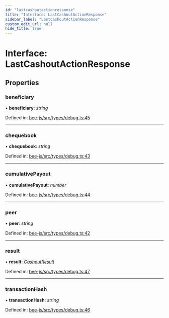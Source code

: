 ```yaml
---
id: "lastcashoutactionresponse"
title: "Interface: LastCashoutActionResponse"
sidebar_label: "LastCashoutActionResponse"
custom_edit_url: null
hide_title: true
---
```


# Interface: LastCashoutActionResponse

## Properties

### beneficiary

• **beneficiary**: *string*

Defined in: [bee-js/src/types/debug.ts:45](https://github.com/ethersphere/bee-js/blob/7dfd556/src/types/debug.ts#L45)

___

### chequebook

• **chequebook**: *string*

Defined in: [bee-js/src/types/debug.ts:43](https://github.com/ethersphere/bee-js/blob/7dfd556/src/types/debug.ts#L43)

___

### cumulativePayout

• **cumulativePayout**: *number*

Defined in: [bee-js/src/types/debug.ts:44](https://github.com/ethersphere/bee-js/blob/7dfd556/src/types/debug.ts#L44)

___

### peer

• **peer**: *string*

Defined in: [bee-js/src/types/debug.ts:42](https://github.com/ethersphere/bee-js/blob/7dfd556/src/types/debug.ts#L42)

___

### result

• **result**: [*CashoutResult*](cashoutresult.md)

Defined in: [bee-js/src/types/debug.ts:47](https://github.com/ethersphere/bee-js/blob/7dfd556/src/types/debug.ts#L47)

___

### transactionHash

• **transactionHash**: *string*

Defined in: [bee-js/src/types/debug.ts:46](https://github.com/ethersphere/bee-js/blob/7dfd556/src/types/debug.ts#L46)
